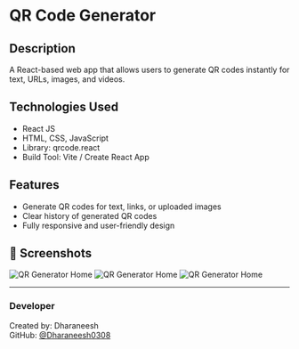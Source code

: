 # QR Code Generator

## Description
A React-based web app that allows users to generate QR codes instantly for text, URLs, images, and videos.

## Technologies Used
- React JS
- HTML, CSS, JavaScript
- Library: qrcode.react
- Build Tool: Vite / Create React App

## Features
- Generate QR codes for text, links, or uploaded images
- Clear history of generated QR codes
- Fully responsive and user-friendly design

## 📸 Screenshots

![QR Generator Home](public/assets/Screenshot1.png)
![QR Generator Home](public/assets/Screenshot2.png)
![QR Generator Home](public/assets/Screenshot3.png)


---

### Developer
Created by: Dharaneesh  
GitHub: [@Dharaneesh0308](https://github.com/Dharaneesh0308)
